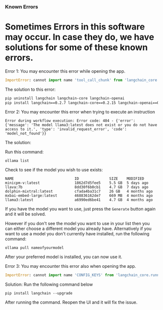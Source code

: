 ### Known Errors

# Sometimes Errors in this software may occur. In case they do, we have solutions for some of these known errors.

Error 1: You may encounter this error while opening the app.
```python
ImportError: cannot import name 'tool_call_chunk' from 'langchain_core.messages.tool' (/home/user/miniconda3/envs/agentwrite/lib/python3.11/site-packages/langchain_core/messages/tool.py)
```
The solution to this error:
```bash
pip uninstall langchain langchain-core langchain-openai
pip install langchain==0.2.7 langchain-core==0.2.15 langchain-openai==0.1.15
```

Error 2: You may encounter this error when trying to execute an instruction
```
Error during workflow execution: Error code: 404 - {'error': {'message': 'The model llama3:latest does not exist or you do not have access to it.', 'type': 'invalid_request_error', 'code': 'model_not_found'}}
```

The solution:

Run this command:
```
ollama list
```

Check to see if the model you wish to use exists:
```
NAME                            ID              SIZE    MODIFIED
minicpm-v:latest                1862d7d5fee5    5.5 GB  5 days ago
llava:7b                        8dd30f6b0cb1    4.7 GB  7 days ago
dolphin-mixtral:latest          cfada4ba31c7    26 GB   4 months ago
mxbai-embed-large:latest        468836162de7    669 MB  4 months ago
llama3:latest                   a6990ed6be41    4.7 GB  4 months ago
```

If you have the model you want to use, just press the `Generate` button again and it will be solved.

However if you don't see the model you want to use in your list then you can either choose a different model you already have.
Alternatively if you want to use a model you don't currently have installed, run the following command:
```
ollama pull nameofyourmodel
```

After your preferred model is installed, you can now use it.

Error 3: You may encounter this error also when opening the app.
```python
ImportError: cannot import name 'CONFIG_KEYS' from 'langchain_core.runnables.config' (/home/user/miniconda3/envs/agentwrite/lib/python3.11/site-packages/langchain_core/runnables/config.py)
```

Solution: Run the following command below
```
pip install langchain --upgrade
```

After running the command. Reopen the UI and it will fix the issue.
